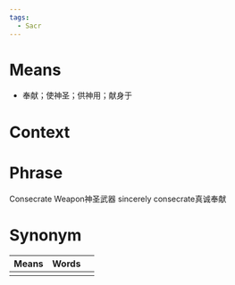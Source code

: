 ```yaml
---
tags:
  - Sacr
---
```

# Means
- 奉献；使神圣；供神用；献身于
# Context

# Phrase
Consecrate Weapon神圣武器
sincerely consecrate真诚奉献
# Synonym
| Means | Words |     |
| ----- | ----- | --- |
|       |       |     |

